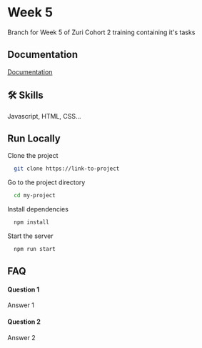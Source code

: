 
# Week 5

Branch for Week 5 of Zuri Cohort 2 training containing it's tasks


## Documentation

[Documentation](https://linktodocumentation)


## 🛠 Skills
Javascript, HTML, CSS...


## Run Locally

Clone the project

```bash
  git clone https://link-to-project
```

Go to the project directory

```bash
  cd my-project
```

Install dependencies

```bash
  npm install
```

Start the server

```bash
  npm run start
```


## FAQ

#### Question 1

Answer 1

#### Question 2

Answer 2


